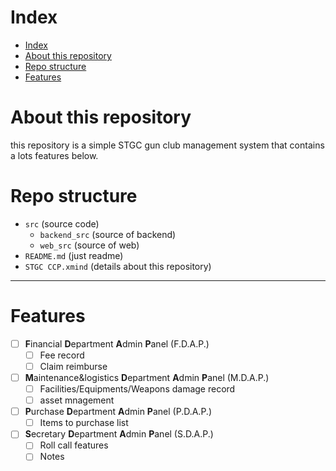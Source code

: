 # Index
- [Index](#index)
- [About this repository](#about-this-repository)
- [Repo structure](#repo-structure)
- [Features](#features)

# About this repository
this repository is a simple STGC gun club management system that contains a lots features below.

# Repo structure
* `src` (source code)
    * `backend_src` (source of backend)
    * `web_src` (source of web)
* `README.md` (just readme)
* `STGC CCP.xmind` (details about this repository)
***

# Features
- [ ] **F**inancial **D**epartment **A**dmin **P**anel (F.D.A.P.)
  - [ ] Fee record
  - [ ] Claim reimburse
- [ ] **M**aintenance&logistics **D**epartment **A**dmin **P**anel (M.D.A.P.)
  - [ ] Facilities/Equipments/Weapons damage record
  - [ ] asset mnagement
- [ ] **P**urchase **D**epartment **A**dmin **P**anel (P.D.A.P.)
  - [ ] Items to purchase list
- [ ] **S**ecretary **D**epartment **A**dmin **P**anel (S.D.A.P.)
  - [ ] Roll call features
  - [ ] Notes